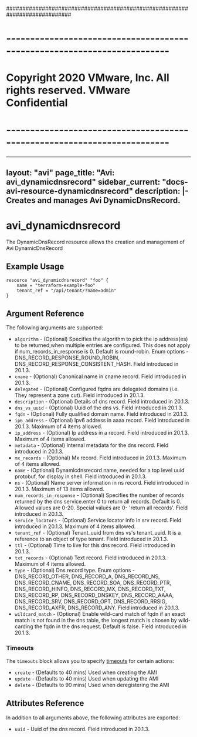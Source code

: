 ############################################################################
# ------------------------------------------------------------------------
# Copyright 2020 VMware, Inc.  All rights reserved. VMware Confidential
# ------------------------------------------------------------------------
###

---
layout: "avi"
page_title: "Avi: avi_dynamicdnsrecord"
sidebar_current: "docs-avi-resource-dynamicdnsrecord"
description: |-
  Creates and manages Avi DynamicDnsRecord.
---

# avi_dynamicdnsrecord

The DynamicDnsRecord resource allows the creation and management of Avi DynamicDnsRecord

## Example Usage

```hcl
resource "avi_dynamicdnsrecord" "foo" {
    name = "terraform-example-foo"
    tenant_ref = "/api/tenant/?name=admin"
}
```

## Argument Reference

The following arguments are supported:

* `algorithm` - (Optional) Specifies the algorithm to pick the ip address(es) to be returned,when multiple entries are configured. This does not apply if num_records_in_response is 0. Default is round-robin. Enum options - DNS_RECORD_RESPONSE_ROUND_ROBIN, DNS_RECORD_RESPONSE_CONSISTENT_HASH. Field introduced in 20.1.3.
* `cname` - (Optional) Canonical name in cname record. Field introduced in 20.1.3.
* `delegated` - (Optional) Configured fqdns are delegated domains (i.e. They represent a zone cut). Field introduced in 20.1.3.
* `description` - (Optional) Details of dns record. Field introduced in 20.1.3.
* `dns_vs_uuid` - (Optional) Uuid of the dns vs. Field introduced in 20.1.3.
* `fqdn` - (Optional) Fully qualified domain name. Field introduced in 20.1.3.
* `ip6_address` - (Optional) Ipv6 address in aaaa record. Field introduced in 20.1.3. Maximum of 4 items allowed.
* `ip_address` - (Optional) Ip address in a record. Field introduced in 20.1.3. Maximum of 4 items allowed.
* `metadata` - (Optional) Internal metadata for the dns record. Field introduced in 20.1.3.
* `mx_records` - (Optional) Mx record. Field introduced in 20.1.3. Maximum of 4 items allowed.
* `name` - (Optional) Dynamicdnsrecord name, needed for a top level uuid protobuf, for display in shell. Field introduced in 20.1.3.
* `ns` - (Optional) Name server information in ns record. Field introduced in 20.1.3. Maximum of 13 items allowed.
* `num_records_in_response` - (Optional) Specifies the number of records returned by the dns service.enter 0 to return all records. Default is 0. Allowed values are 0-20. Special values are 0- 'return all records'. Field introduced in 20.1.3.
* `service_locators` - (Optional) Service locator info in srv record. Field introduced in 20.1.3. Maximum of 4 items allowed.
* `tenant_ref` - (Optional) Tenant_uuid from dns vs's tenant_uuid. It is a reference to an object of type tenant. Field introduced in 20.1.3.
* `ttl` - (Optional) Time to live for this dns record. Field introduced in 20.1.3.
* `txt_records` - (Optional) Text record. Field introduced in 20.1.3. Maximum of 4 items allowed.
* `type` - (Optional) Dns record type. Enum options - DNS_RECORD_OTHER, DNS_RECORD_A, DNS_RECORD_NS, DNS_RECORD_CNAME, DNS_RECORD_SOA, DNS_RECORD_PTR, DNS_RECORD_HINFO, DNS_RECORD_MX, DNS_RECORD_TXT, DNS_RECORD_RP, DNS_RECORD_DNSKEY, DNS_RECORD_AAAA, DNS_RECORD_SRV, DNS_RECORD_OPT, DNS_RECORD_RRSIG, DNS_RECORD_AXFR, DNS_RECORD_ANY. Field introduced in 20.1.3.
* `wildcard_match` - (Optional) Enable wild-card match of fqdn  if an exact match is not found in the dns table, the longest match is chosen by wild-carding the fqdn in the dns request. Default is false. Field introduced in 20.1.3.


### Timeouts

The `timeouts` block allows you to specify [timeouts](https://www.terraform.io/docs/configuration/resources.html#timeouts) for certain actions:

* `create` - (Defaults to 40 mins) Used when creating the AMI
* `update` - (Defaults to 40 mins) Used when updating the AMI
* `delete` - (Defaults to 90 mins) Used when deregistering the AMI

## Attributes Reference

In addition to all arguments above, the following attributes are exported:

* `uuid` -  Uuid of the dns record. Field introduced in 20.1.3.


